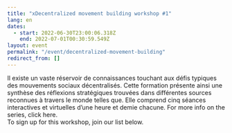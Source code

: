 ```yaml
---
title: "xDecentralized movement building workshop #1"
lang: en
dates:
  - start: 2022-06-30T23:00:06.318Z
    end: 2022-07-01T00:30:59.549Z
layout: event
permalink: "/event/decentralized-movement-building"
redirect_from: []
---
```

Il existe un vaste réservoir de connaissances touchant aux défis typiques des mouvements sociaux décentralisés. Cette formation présente ainsi une synthèse des réflexions stratégiques trouvées dans différentes sources reconnues à travers le monde telles que. Elle comprend cinq séances interactives et virtuelles d’une heure et demie chacune. For more info on the series, click here.\
To sign up for this workshop, join our list below.
